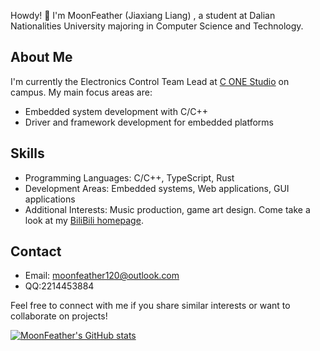 Howdy! 👋 I'm MoonFeather (Jiaxiang Liang) , a student at Dalian Nationalities University majoring in Computer Science and Technology.

## About Me
I'm currently the Electronics Control Team Lead at [C ONE Studio](https://github.com/RoboMaster-DLMU-CONE) on campus. My main focus areas are:

- Embedded system development with C/C++
- Driver and framework development for embedded platforms

## Skills

- Programming Languages​​: C/C++, TypeScript, Rust
- ​​Development Areas​​: Embedded systems, Web applications, GUI applications
- Additional Interests​​: Music production, game art design. Come take a look at my [BiliBili homepage](https://space.bilibili.com/27680501).

## Contact

- Email: moonfeather120@outlook.com
- QQ:2214453884

Feel free to connect with me if you share similar interests or want to collaborate on projects!

[![MoonFeather's GitHub stats](https://github-readme-stats.vercel.app/api?username=120MF&theme=dracula)](https://github.com/anuraghazra/github-readme-stats)
